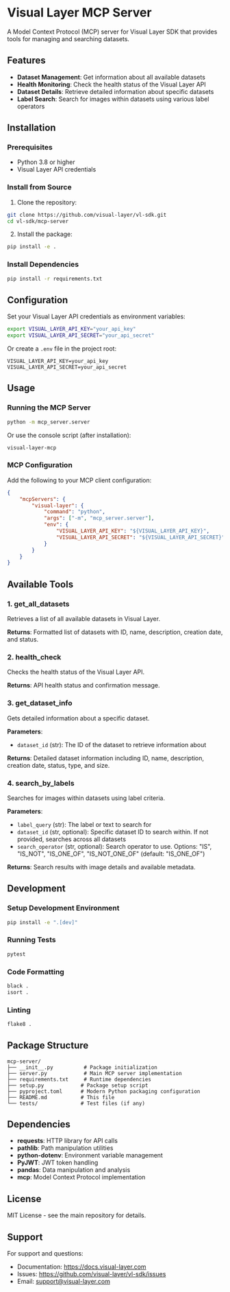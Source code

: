 # Visual Layer MCP Server

A Model Context Protocol (MCP) server for Visual Layer SDK that provides tools for managing and searching datasets.

## Features

- **Dataset Management**: Get information about all available datasets
- **Health Monitoring**: Check the health status of the Visual Layer API
- **Dataset Details**: Retrieve detailed information about specific datasets
- **Label Search**: Search for images within datasets using various label operators

## Installation

### Prerequisites

- Python 3.8 or higher
- Visual Layer API credentials

### Install from Source

1. Clone the repository:
```bash
git clone https://github.com/visual-layer/vl-sdk.git
cd vl-sdk/mcp-server
```

2. Install the package:
```bash
pip install -e .
```

### Install Dependencies

```bash
pip install -r requirements.txt
```

## Configuration

Set your Visual Layer API credentials as environment variables:

```bash
export VISUAL_LAYER_API_KEY="your_api_key"
export VISUAL_LAYER_API_SECRET="your_api_secret"
```

Or create a `.env` file in the project root:

```env
VISUAL_LAYER_API_KEY=your_api_key
VISUAL_LAYER_API_SECRET=your_api_secret
```

## Usage

### Running the MCP Server

```bash
python -m mcp_server.server
```

Or use the console script (after installation):

```bash
visual-layer-mcp
```

### MCP Configuration

Add the following to your MCP client configuration:

```json
{
    "mcpServers": {
        "visual-layer": {
            "command": "python",
            "args": ["-m", "mcp_server.server"],
            "env": {
                "VISUAL_LAYER_API_KEY": "${VISUAL_LAYER_API_KEY}",
                "VISUAL_LAYER_API_SECRET": "${VISUAL_LAYER_API_SECRET}"
            }
        }
    }
}
```

## Available Tools

### 1. get_all_datasets

Retrieves a list of all available datasets in Visual Layer.

**Returns**: Formatted list of datasets with ID, name, description, creation date, and status.

### 2. health_check

Checks the health status of the Visual Layer API.

**Returns**: API health status and confirmation message.

### 3. get_dataset_info

Gets detailed information about a specific dataset.

**Parameters**:
- `dataset_id` (str): The ID of the dataset to retrieve information about

**Returns**: Detailed dataset information including ID, name, description, creation date, status, type, and size.

### 4. search_by_labels

Searches for images within datasets using label criteria.

**Parameters**:
- `label_query` (str): The label or text to search for
- `dataset_id` (str, optional): Specific dataset ID to search within. If not provided, searches across all datasets
- `search_operator` (str, optional): Search operator to use. Options: "IS", "IS_NOT", "IS_ONE_OF", "IS_NOT_ONE_OF" (default: "IS_ONE_OF")

**Returns**: Search results with image details and available metadata.

## Development

### Setup Development Environment

```bash
pip install -e ".[dev]"
```

### Running Tests

```bash
pytest
```

### Code Formatting

```bash
black .
isort .
```

### Linting

```bash
flake8 .
```

## Package Structure

```
mcp-server/
├── __init__.py          # Package initialization
├── server.py            # Main MCP server implementation
├── requirements.txt     # Runtime dependencies
├── setup.py            # Package setup script
├── pyproject.toml      # Modern Python packaging configuration
├── README.md           # This file
└── tests/              # Test files (if any)
```

## Dependencies

- **requests**: HTTP library for API calls
- **pathlib**: Path manipulation utilities
- **python-dotenv**: Environment variable management
- **PyJWT**: JWT token handling
- **pandas**: Data manipulation and analysis
- **mcp**: Model Context Protocol implementation

## License

MIT License - see the main repository for details.

## Support

For support and questions:
- Documentation: https://docs.visual-layer.com
- Issues: https://github.com/visual-layer/vl-sdk/issues
- Email: support@visual-layer.com 
